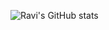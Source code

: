 ![Ravi's GitHub stats](https://github-readme-stats.vercel.app/api?username=ravi-kumar7&show_icons=true&count-private=true&theme=dark)


<!--
**ravi-kumar7/ravi-kumar7** is a ✨ _special_ ✨ repository because its `README.md` (this file) appears on your GitHub profile.

Here are some ideas to get you started:


- 🌱 I’m currently learning ...
- 👯 I’m looking to collaborate on ...
- 🤔 I’m looking for help with ...
- 💬 Ask me about ...
- 📫 How to reach me: ...
- 😄 Pronouns: ...
- ⚡ Fun fact: ...
-->
